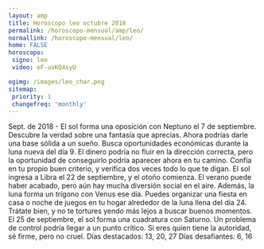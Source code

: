 ```yaml
---
layout: amp
title: Horoscopo leo octubre 2018 
permalink: /horoscopo-mensual/amp/leo/
normallink: /horoscopo-mensual/leo/
home: FALSE
horoscopo:
 signo: leo
 video: eF-uvKQ4syU

ogimg: /images/leo_char.png
sitemap:
 priority: 1
 changefreq: 'monthly'
---
```



Sept. de 2018 - El sol forma una oposición con Neptuno el 7 de septiembre. Descubre la verdad sobre una fantasía que aprecias. Ahora podrías darle una base sólida a un sueño. 
Busca oportunidades económicas durante la luna nueva del día 9. El dinero podría no fluir en la dirección correcta, pero la oportunidad de conseguirlo podría aparecer ahora en tu camino. Confía en tu propio buen criterio, y verifica dos veces todo lo que te digan. 
El sol ingresa a Libra el 22 de septiembre, y el otoño comienza. El verano puede haber acabado, pero aún hay mucha diversión social en el aire. Además, la luna forma un trígono con Venus ese día. 
Puedes organizar una fiesta en casa o noche de juegos en tu hogar alrededor de la luna llena del día 24. Trátate bien, y no te tortures yendo más lejos a buscar buenos momentos. 
El 25 de septiembre, el sol forma una cuadratura con Saturno. Un problema de control podría llegar a un punto crítico. Si eres quien tiene la autoridad, sé firme, pero no cruel. 
Días destacados: 13, 20, 27
Días desafiantes: 6, 16